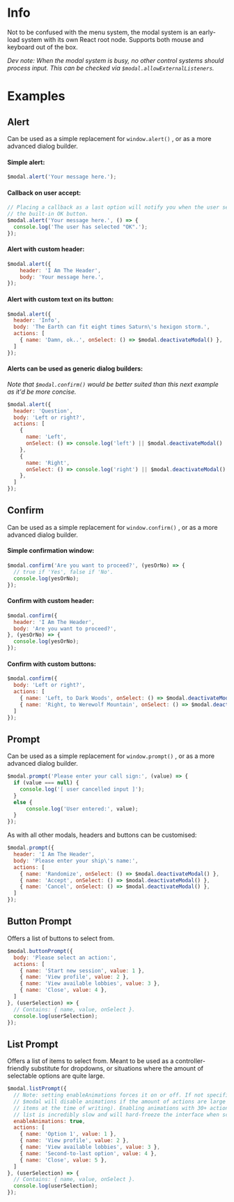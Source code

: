 # Info

Not to be confused with the menu system, the modal system is an early-load
system with its own React root node. Supports both mouse and keyboard out of
the box.

_Dev note: When the modal system is busy, no other control systems should
process input. This can be checked via `$modal.allowExternalListeners`._

# Examples

## Alert

Can be used as a simple replacement for `window.alert()` , or as a more advanced dialog
builder.

#### Simple alert:
```javascript
$modal.alert('Your message here.');
```

#### Callback on user accept:
```javascript
// Placing a callback as a last option will notify you when the user selects
// the built-in OK button.
$modal.alert('Your message here.', () => {
  console.log('The user has selected "OK".');
});
```

#### Alert with custom header:
```javascript
$modal.alert({
    header: 'I Am The Header',
    body: 'Your message here.',
});
```

#### Alert with custom text on its button:
```javascript
$modal.alert({
  header: 'Info',
  body: 'The Earth can fit eight times Saturn\'s hexigon storm.',
  actions: [ 
    { name: 'Damn, ok..', onSelect: () => $modal.deactivateModal() },
  ]
});
```

#### Alerts can be used as generic dialog builders:
_Note that `$modal.confirm()` would be better suited than this next example as it'd be
more concise._
```javascript
$modal.alert({
  header: 'Question',
  body: 'Left or right?',
  actions: [
    { 
      name: 'Left', 
      onSelect: () => console.log('left') || $modal.deactivateModal() 
    },
    {
      name: 'Right',
      onSelect: () => console.log('right') || $modal.deactivateModal()
    },
  ]
});
```

## Confirm

Can be used as a simple replacement for `window.confirm()` , or as a more advanced dialog
builder.

#### Simple confirmation window:
```javascript
$modal.confirm('Are you want to proceed?', (yesOrNo) => {
  // true if 'Yes', false if 'No'. 
  console.log(yesOrNo);
});
```

#### Confirm with custom header:
```javascript
$modal.confirm({
  header: 'I Am The Header',
  body: 'Are you want to proceed?',
}, (yesOrNo) => {
  console.log(yesOrNo);
});
```

#### Confirm with custom buttons:
```javascript
$modal.confirm({
  body: 'Left or right?',
  actions: [ 
    { name: 'Left, to Dark Woods', onSelect: () => $modal.deactivateModal() },
    { name: 'Right, to Werewolf Mountain', onSelect: () => $modal.deactivateModal() },
  ]
});
```

## Prompt

Can be used as a simple replacement for `window.prompt()` , or as a more advanced dialog
builder.

```javascript
$modal.prompt('Please enter your call sign:', (value) => {
  if (value === null) {
    console.log('[ user cancelled input ]');
  }
  else {
      console.log('User entered:', value);
  }
});
```

As with all other modals, headers and buttons can be customised:
```javascript
$modal.prompt({
  header: 'I Am The Header',
  body: 'Please enter your ship\'s name:',
  actions: [ 
    { name: 'Randomize', onSelect: () => $modal.deactivateModal() },
    { name: 'Accept', onSelect: () => $modal.deactivateModal() },
    { name: 'Cancel', onSelect: () => $modal.deactivateModal() },
  ]
});
```

## Button Prompt

Offers a list of buttons to select from.

```javascript
$modal.buttonPrompt({
  body: 'Please select an action:',
  actions: [
    { name: 'Start new session', value: 1 },
    { name: 'View profile', value: 2 },
    { name: 'View available lobbies', value: 3 },
    { name: 'Close', value: 4 },
  ]
}, (userSelection) => {
  // Contains: { name, value, onSelect }.
  console.log(userSelection);
});
```

## List Prompt

Offers a list of items to select from. Meant to be used as a
controller-friendly substitute for dropdowns, or situations where the amount of
selectable options are quite large.

```javascript
$modal.listPrompt({
  // Note: setting enableAnimations forces it on or off. If not specified,
  // $modal will disable animations if the amount of actions are large (20
  // items at the time of writing). Enabling animations with 30+ actions in the
  // list is incredibly slow and will hard-freeze the interface when scrolling.
  enableAnimations: true,
  actions: [
    { name: 'Option 1', value: 1 },
    { name: 'View profile', value: 2 },
    { name: 'View available lobbies', value: 3 },
    { name: 'Second-to-last option', value: 4 },
    { name: 'Close', value: 5 },
  ]
}, (userSelection) => {
  // Contains: { name, value, onSelect }.
  console.log(userSelection);
});
```

<!--
#### title
```javascript
$modal
```
-->
